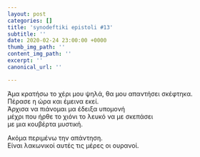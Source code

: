 ```yaml
---
layout: post
categories: []
title: 'synodeftiki epistoli #13'
subtitle: ''
date: 2020-02-24 23:00:00 +0000
thumb_img_path: ''
content_img_path: ''
excerpt: ''
canonical_url: ''

---
```

Άμα κρατήσω το χέρι μου ψηλά, θα μου απαντήσει σκέφτηκα.  
Πέρασε η ώρα και έμεινα εκεί.  
Άρχισα να πιάνομαι μα έδειξα υπομονή   
μέχρι που ήρθε το χιόνι το λευκό να με σκεπάσει  
με μια κουβέρτα μυστική.

Ακόμα περιμένω την απάντηση.  
Είναι λακωνικοί αυτές τις μέρες οι ουρανοί.
